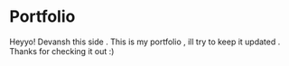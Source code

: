 # Portfolio
Heyyo! Devansh this side . This is my portfolio , ill try to keep it updated . Thanks for checking it out :)
